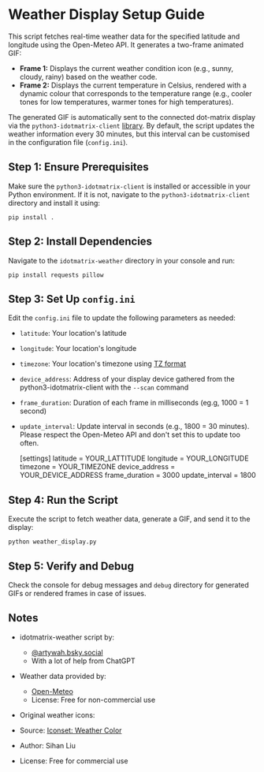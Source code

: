 Weather Display Setup Guide
===========================

This script fetches real-time weather data for the specified latitude and longitude using the Open-Meteo API. It generates a two-frame animated GIF:

*   **Frame 1:** Displays the current weather condition icon (e.g., sunny, cloudy, rainy) based on the weather code.
*   **Frame 2:** Displays the current temperature in Celsius, rendered with a dynamic colour that corresponds to the temperature range (e.g., cooler tones for low temperatures, warmer tones for high temperatures).

The generated GIF is automatically sent to the connected dot-matrix display via the `python3-idotmatrix-client` [library](https://github.com/derkalle4/python3-idotmatrix-client). By default, the script updates the weather information every 30 minutes, but this interval can be customised in the configuration file (`config.ini`).

Step 1: Ensure Prerequisites
----------------------------

Make sure the `python3-idotmatrix-client` is installed or accessible in your Python environment. If it is not, navigate to the `python3-idotmatrix-client` directory and install it using:

    pip install .

Step 2: Install Dependencies
----------------------------

Navigate to the `idotmatrix-weather` directory in your console and run:

    pip install requests pillow

Step 3: Set Up `config.ini`
---------------------------

Edit the `config.ini` file to update the following parameters as needed:

*   `latitude`: Your location's latitude
*   `longitude`: Your location's longitude
*   `timezone`: Your location's timezone using [TZ format](https://en.wikipedia.org/wiki/List_of_tz_database_time_zones)
*   `device_address`: Address of your display device gathered from the python3-idotmatrix-client with the `--scan` command
*   `frame_duration`: Duration of each frame in milliseconds (eg.g, 1000 = 1 second)
*   `update_interval`: Update interval in seconds (e.g., 1800 = 30 minutes). Please respect the Open-Meteo API and don't set this to update too often.

    [settings]
    latitude = YOUR_LATTITUDE
    longitude = YOUR_LONGITUDE
    timezone = YOUR_TIMEZONE
    device_address = YOUR_DEVICE_ADDRESS
    frame_duration = 3000
    update_interval = 1800
    
    

Step 4: Run the Script
----------------------

Execute the script to fetch weather data, generate a GIF, and send it to the display:

    python weather_display.py

Step 5: Verify and Debug
------------------------

Check the console for debug messages and `debug` directory for generated GIFs or rendered frames in case of issues.

Notes
-----

*   idotmatrix-weather script by:
    *   [@artywah.bsky.social](https://bsky.app/profile/artywah.bsky.social)
    *   With a lot of help from ChatGPT
*   Weather data provided by:
    *   [Open-Meteo](https://open-meteo.com/en/terms)
    *   License: Free for non-commercial use
*   Original weather icons:

*   Source: [Iconset: Weather Color](https://www.iconfinder.com/iconsets/weather-color-2)
*   Author: Sihan Liu
*   License: Free for commercial use
